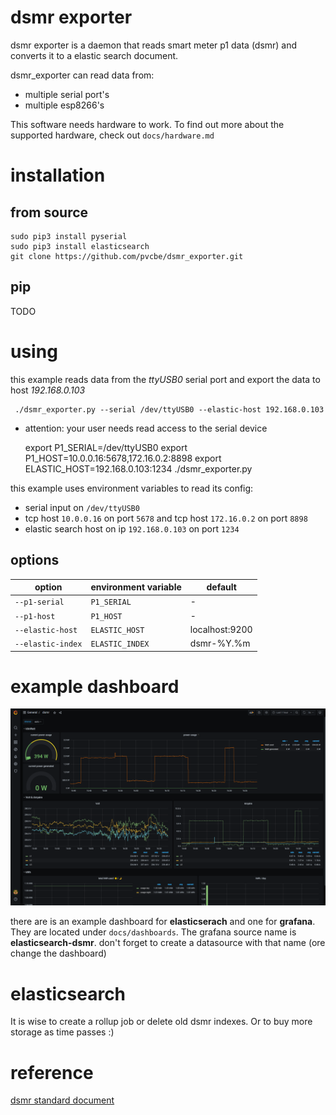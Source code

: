 # dsmr exporter


dsmr exporter is a daemon that reads smart meter  p1 data (dsmr) and converts it to a elastic search document.

dsmr_exporter can read data from: 
- multiple serial port's
- multiple esp8266's

This software needs hardware to work.  To find out more about the supported hardware, check out `docs/hardware.md`


# installation

## from source

    sudo pip3 install pyserial
    sudo pip3 install elasticsearch
    git clone https://github.com/pvcbe/dsmr_exporter.git
    
## pip

TODO

     
# using

this example reads data from the *ttyUSB0* serial port and export the data to host *192.168.0.103*

     ./dsmr_exporter.py --serial /dev/ttyUSB0 --elastic-host 192.168.0.103

- attention: your user needs read access to the serial device


    export P1_SERIAL=/dev/ttyUSB0
    export P1_HOST=10.0.0.16:5678,172.16.0.2:8898
    export ELASTIC_HOST=192.168.0.103:1234
    ./dsmr_exporter.py
    
this example uses environment variables to read its config:
- serial input on `/dev/ttyUSB0`
- tcp host `10.0.0.16` on port `5678` and tcp host `172.16.0.2` on port `8898`
- elastic search host on ip `192.168.0.103` on port `1234`


## options

option                     |environment variable| default |
---------------------------|--------------------|----------
`--p1-serial`              | `P1_SERIAL`        | -
`--p1-host`                | `P1_HOST`          | -
`--elastic-host`           | `ELASTIC_HOST`     | localhost:9200
`--elastic-index`          | `ELASTIC_INDEX`    | dsmr-%Y.%m

# example dashboard

![grafana dashboard](docs/dashboards/grafana_dashboard.png)

there are is an example dashboard for **elasticserach** and one for **grafana**.  They are located under `docs/dashboards`.
The grafana source name is **elasticsearch-dsmr**.  don't forget to create a datasource with that name (ore change the dashboard) 

# elasticsearch

It is wise to create a rollup job or delete old dsmr indexes.  Or to buy more storage as time passes :)

# reference

[dsmr standard document](https://www.netbeheernederland.nl/_upload/Files/Slimme_meter_15_a727fce1f1.pdf)



